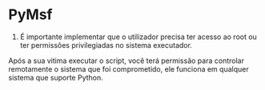 # PyMsf
1. É importante implementar que  o  utilizador  precisa ter acesso ao root
ou ter permissões  privilegiadas no sistema executador.

Após a sua vitima executar o script, você terá permissão para controlar remotamente o sistema que foi comprometido,
ele funciona em qualquer sistema que suporte Python.

